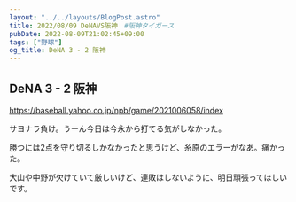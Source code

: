 ```yaml
---
layout: "../../layouts/BlogPost.astro"
title: 2022/08/09 DeNAVS阪神　#阪神タイガース
pubDate: 2022-08-09T21:02:45+09:00
tags: ["野球"]
og_title: DeNA 3 - 2 阪神
---
```


## DeNA 3 - 2 阪神

https://baseball.yahoo.co.jp/npb/game/2021006058/index

サヨナラ負け。うーん今日は今永から打てる気がしなかった。

勝つには2点を守り切るしかなかったと思うけど、糸原のエラーがなあ。痛かった。

大山や中野が欠けていて厳しいけど、連敗はしないように、明日頑張ってほしいです。
